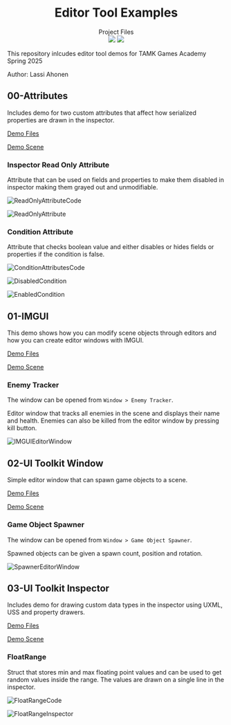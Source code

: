 <h1 align="center"> Editor Tool Examples </h1> 
<p align="center">
  Project Files
  <br>
  <img src="https://img.shields.io/badge/Unity-6000.0.33f1-lightgrey" />
  <img src="https://img.shields.io/badge/Render Pipeline-Universal 3D-orange" />
</p>

This repository inlcudes editor tool demos for TAMK Games Academy Spring 2025

Author: Lassi Ahonen

## 00-Attributes
Includes demo for two custom attributes that affect how serialized properties are drawn in the inspector.

[Demo Files](/EditorToolDemo/Assets/Demo/00-Attributes)

[Demo Scene](/EditorToolDemo/Assets/Scenes)

### Inspector Read Only Attribute
Attribute that can be used on fields and properties to make them disabled in inspector making them grayed out and unmodifiable.

![ReadOnlyAttributeCode](https://github.com/user-attachments/assets/1aa400de-9b9f-4835-9acf-7ad5e630bca3)

![ReadOnlyAttribute](https://github.com/user-attachments/assets/8ddc0c8b-1d50-43d2-9049-251395e8d0e9)

### Condition Attribute
Attribute that checks boolean value and either disables or hides fields or properties if the condition is false.

![ConditionAttributesCode](https://github.com/user-attachments/assets/3c2ee984-0727-4c1e-8381-65c031c42278)

![DisabledCondition](https://github.com/user-attachments/assets/fe2e216f-5370-4e6f-8308-25940aa6f2c1)

![EnabledCondition](https://github.com/user-attachments/assets/0b1dfa47-edab-40ae-9b98-6378bd9f4dea)

## 01-IMGUI
This demo shows how you can modify scene objects through editors and how you can create editor windows with IMGUI.

[Demo Files](/EditorToolDemo/Assets/Demo/01-IMGUI)

[Demo Scene](/EditorToolDemo/Assets/Scenes)

### Enemy Tracker
The window can be opened from `Window > Enemy Tracker`.


Editor window that tracks all enemies in the scene and displays their name and health. Enemies can also be killed from the editor window by pressing kill button.

![IMGUIEditorWindow](https://github.com/user-attachments/assets/abf48f10-bcac-424b-9eff-404d0a5cdaa2)


## 02-UI Toolkit Window
Simple editor window that can spawn game objects to a scene. 

[Demo Files](/EditorToolDemo/Assets/Demo/02-UIToolkit-Window)

[Demo Scene](/EditorToolDemo/Assets/Scenes)

### Game Object Spawner
The window can be opened from `Window > Game Object Spawner`.

Spawned objects can be given a spawn count, position and rotation. 

![SpawnerEditorWindow](https://github.com/user-attachments/assets/10957299-cbbc-48bd-bfa7-81bf3ac3d171)


## 03-UI Toolkit Inspector
Includes demo for drawing custom data types in the inspector using UXML, USS and property drawers.

[Demo Files](/EditorToolDemo/Assets/Demo/03-UIToolkit-Inspector)

[Demo Scene](/EditorToolDemo/Assets/Scenes)

### FloatRange
Struct that stores min and max floating point values and can be used to get random values inside the range.
The values are drawn on a single line in the inspector.

![FloatRangeCode](https://github.com/user-attachments/assets/8f291ab9-8c4e-4b4d-bfae-0ceca9971c16)

![FloatRangeInspector](https://github.com/user-attachments/assets/126d8574-3fe5-4629-b57c-925a29a79954)




